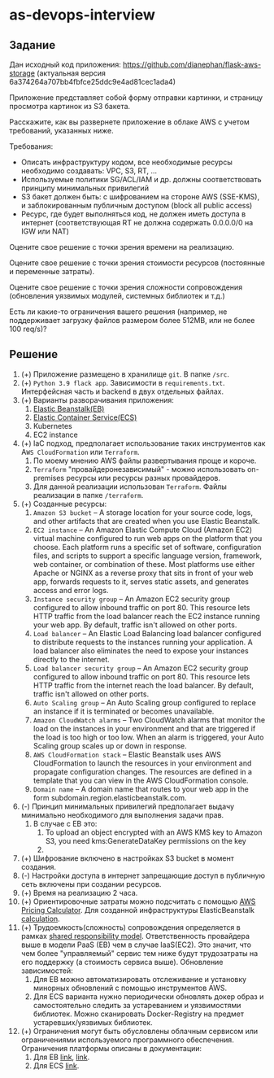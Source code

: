 # as-devops-interview

## Задание

Дан исходный код приложения: https://github.com/dianephan/flask-aws-storage (актуальная версия 6a374264a707bb4fbfce25ddc9e4ad81cec1ada4) 

Приложение представляет собой форму отправки картинки, и страницу просмотра картинок из S3 бакета. 

Расскажите, как вы развернете приложение в облаке AWS с учетом требований, указанных ниже. 

Требования: 

* Описать инфраструктуру кодом, все необходимые ресурсы необходимо создавать: VPC, S3, RT, ...  
* Используемые политики SG/ACL/IAM и др. должны соответствовать принципу минимальных привилегий  
* S3 бакет должен быть: c шифрованием на стороне AWS (SSE-KMS), и заблокированным публичным доступом (block all public access)  
* Ресурс, где будет выполняться код, не должен иметь доступа в интернет (соответствующая RT не должна содержать 0.0.0.0/0 на IGW или NAT)  

Оцените свое решение с точки зрения времени на реализацию. 

Оцените свое решение с точки зрения стоимости ресурсов (постоянные и переменные затраты). 

Оцените свое решение с точки зрения сложности сопровождения (обновления уязвимых модулей, системных библиотек и т.д.) 

Есть ли какие-то ограничения вашего решения (например, не поддерживает загрузку файлов размером более 512MB, или не более 100 req/s)?

## Решение

1. (+) Приложение размещено в хранилище `git`. В папке `/src`.
2. (+) `Python 3.9 flack app`. Зависимости в `requirements.txt`. Интерфейсная часть и backend в двух отдельных файлах.
3. (+) Варианты разворачивания приложения:
   1. [Elastic Beanstalk(EB)](https://docs.aws.amazon.com/elastic-beanstalk/index.html)
   2. [Elastic Container Service(ECS)](https://docs.aws.amazon.com/ecs/index.html)
   3. Kubernetes
   4. EC2 instance
4. (+) IaC подход, предполагает использование таких инструментов как A`WS CloudFormation` или `Terraform`. 
   1. По моему мнению AWS файлы развертывания проще и короче.
   2. `Terraform` "провайдеронезависимый" - можно использовать on-premises ресурсы или ресурсы разных провайдеров.
   3. Для данной реализации использован `Terraform`. Файлы реализации в папке `/terraform`.
5. (+) Созданные ресурсы:
   1. `Amazon S3 bucket` – A storage location for your source code, logs, and other artifacts that are created when you use Elastic Beanstalk. 
   2. `EC2 instance` – An Amazon Elastic Compute Cloud (Amazon EC2) virtual machine configured to run web apps on the platform that you choose. 
   Each platform runs a specific set of software, configuration files, and scripts to support a specific language version, framework, web container, or combination of these. Most platforms use either Apache or NGINX as a reverse proxy that sits in front of your web app, forwards requests to it, serves static assets, and generates access and error logs. 
   3. `Instance security group` – An Amazon EC2 security group configured to allow inbound traffic on port 80. This resource lets HTTP traffic from the load balancer reach the EC2 instance running your web app. By default, traffic isn't allowed on other ports. 
   4. `Load balancer` – An Elastic Load Balancing load balancer configured to distribute requests to the instances running your application. A load balancer also eliminates the need to expose your instances directly to the internet. 
   5. `Load balancer security group` – An Amazon EC2 security group configured to allow inbound traffic on port 80. This resource lets HTTP traffic from the internet reach the load balancer. By default, traffic isn't allowed on other ports. 
   6. `Auto Scaling group` – An Auto Scaling group configured to replace an instance if it is terminated or becomes unavailable. 
   7. `Amazon CloudWatch alarms` – Two CloudWatch alarms that monitor the load on the instances in your environment and that are triggered if the load is too high or too low. When an alarm is triggered, your Auto Scaling group scales up or down in response. 
   8. `AWS CloudFormation stack` – Elastic Beanstalk uses AWS CloudFormation to launch the resources in your environment and propagate configuration changes. The resources are defined in a template that you can view in the AWS CloudFormation console. 
   9. `Domain name` – A domain name that routes to your web app in the form subdomain.region.elasticbeanstalk.com.
6. (-) Принцип минимальных привилегий предполагает выдачу минимально необходимого для выполнения задачи прав.
   1. В случае с EB это:
      1. To upload an object encrypted with an AWS KMS key to Amazon S3, you need kms:GenerateDataKey permissions on the key
      2.
7. (+) Шифрование включено в настройках S3 bucket в момент создания.
8. (-) Настройки доступа в интернет запрещающие доступ в публичную сеть включены при создании ресурсов.
9. (+) Время на реализацию 2 часа.
10. (+) Ориентировочные затраты можно подсчитать с помощью [AWS Pricing Calculator](https://calculator.aws/). 
Для созданной инфраструктуры ElasticBeanstalk [calculation](https://calculator.aws/#/estimate?id=b666907f2ec3641e58546b7d94b4f34a983e2aa5).
11. (+) Трудоемкость(сложность) сопровождения определяется в рамках [shared responsibility model](https://docs.aws.amazon.com/elasticbeanstalk/latest/dg/vulnerability-analysis-and-management.html). 
Ответственность провайдера выше в модели PaaS (EB) чем в случае IaaS(EC2). 
Это значит, что чем более "управляемый" сервис тем ниже будут трудозатраты на его поддержку (а стоимость сервиса выше).
Обновление зависимостей:
    1. Для EB можно автоматизировать отслеживание и установку минорных обновлений с помощью инструментов AWS. 
    2. Для ECS варианта нужно периодически обновлять докер образ и самостоятельно следить за устареванием и уязвимостями библиотек. 
    Можно сканировать Docker-Registry на предмет устаревших/уязвимых библиотек.
13. (+) Ограничения могут быть обусловлены облачным сервисом или ограничениями используемого программного обеспечения. 
Ограничения платформы описаны в документации:
    1. Для EB [link](https://docs.aws.amazon.com/elasticbeanstalk/latest/dg/applications-lifecycle.html), [link](https://docs.aws.amazon.com/elasticbeanstalk/latest/dg/command-options-general.html).
    2. Для ECS [link](https://docs.aws.amazon.com/AmazonECS/latest/developerguide/service-quotas.html).